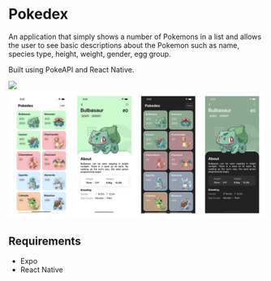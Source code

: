 # Pokedex

An application that simply shows a number of Pokemons in a list and allows the user to see basic descriptions about the Pokemon such as name, species type, height, weight, gender, egg group.

Built using PokeAPI and React Native.

<img src="assets/demonstrations/screen.gif" width="250" />

<img src="assets/demonstrations/themes.png" width="1000" />

## Requirements

- Expo
- React Native
